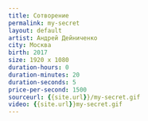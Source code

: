 ```yaml
---
title: Сотворение
permalink: my-secret
layout: default
artist: Андрей Дейниченко
city: Москва
birth: 2017
size: 1920 x 1080
duration-hours: 0
duration-minutes: 20
duration-seconds: 5
price-per-second: 1500
sourceurl: {{site.url}}/my-secret.gif
video: {{site.url}}my-secret.gif
---
```

